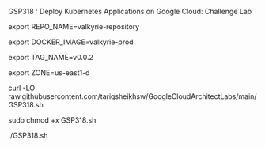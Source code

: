 GSP318 :  Deploy Kubernetes Applications on Google Cloud: Challenge Lab 

export REPO_NAME=valkyrie-repository

export DOCKER_IMAGE=valkyrie-prod

export TAG_NAME=v0.0.2

export ZONE=us-east1-d

curl -LO raw.githubusercontent.com/tariqsheikhsw/GoogleCloudArchitectLabs/main/GSP318.sh

sudo chmod +x GSP318.sh

./GSP318.sh

